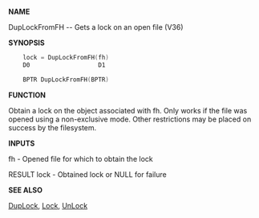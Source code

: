 
**NAME**

DupLockFromFH -- Gets a lock on an open file (V36)

**SYNOPSIS**

```c
    lock = DupLockFromFH(fh)
    D0                   D1

    BPTR DupLockFromFH(BPTR)

```
**FUNCTION**

Obtain a lock on the object associated with fh.  Only works if the
file was opened using a non-exclusive mode.  Other restrictions may be
placed on success by the filesystem.

**INPUTS**

fh   - Opened file for which to obtain the lock

RESULT
lock - Obtained lock or NULL for failure

**SEE ALSO**

[DupLock](DupLock.md), [Lock](Lock.md), [UnLock](UnLock.md)
